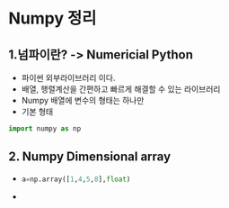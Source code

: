 # Numpy 정리

## 1.넘파이란? -> Numericial Python

- 파이썬 외부라이브러리 이다. 
- 배열, 행렬계산을 간편하고 빠르게 해결할 수 있는 라이브러리
- Numpy 배열에 변수의 형태는 하나만
- 기본 형태

``` python
import numpy as np
```

## 2. Numpy Dimensional array

- ``` python
  a=np.array([1,4,5,8],float)
  ```

- 

